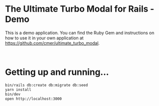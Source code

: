 # The Ultimate Turbo Modal for Rails - Demo

This is a demo application. You can find the Ruby Gem and instructions on how to use
it in your own application at https://github.com/cmer/ultimate_turbo_modal.

&nbsp;
&nbsp;
# Getting up and running...

```sh
bin/rails db:create db:migrate db:seed
yarn install
bin/dev
open http://localhost:3000
```
